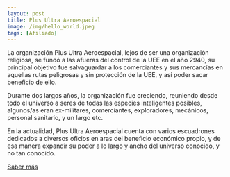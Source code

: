 ```yaml
---
layout: post
title: Plus Ultra Aeroespacial
image: /img/hello_world.jpeg
tags: [Afiliado]
---
```


La organización Plus Ultra Aeroespacial, lejos de ser una organización religiosa, se fundó a las afueras del control de la UEE en el año 2940, su principal objetivo fue salvaguardar a los comerciantes y sus mercancías en aquellas rutas peligrosas y sin protección de la UEE, y así poder sacar beneficio de ello.

Durante dos largos años, la organización fue creciendo, reuniendo desde todo el universo a seres de todas las especies inteligentes posibles, algunos/as eran ex-militares, comerciantes, exploradores, mecánicos, personal sanitario, y un largo etc.

En la actualidad, Plus Ultra Aeroespacial cuenta con varios escuadrones dedicados a diversos oficios en aras del beneficio económico propio, y de esa manera expandir su poder a lo largo y ancho del universo conocido, y no tan conocido.

[Saber más](https://robertsspaceindustries.com/orgs/PUA)
